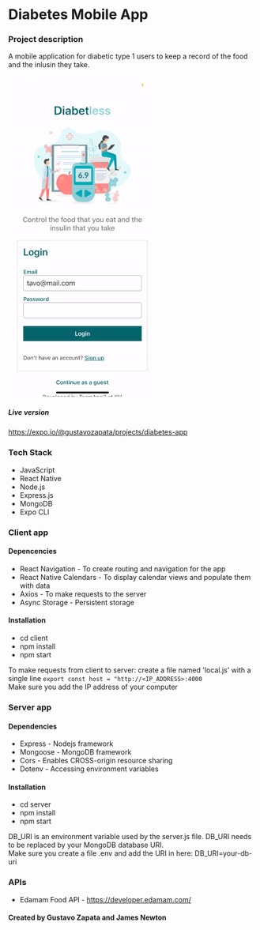 # Diabetes Mobile App

### Project description

A mobile application for diabetic type 1 users to keep a record of the food and the inlusin they take.

![Alt text](client/assets/app.gif)

##### Live version
https://expo.io/@gustavozapata/projects/diabetes-app

### Tech Stack

- JavaScript
- React Native
- Node.js
- Express.js
- MongoDB
- Expo CLI


### Client app

#### Depencencies

- React Navigation - To create routing and navigation for the app
- React Native Calendars - To display calendar views and populate them with data
- Axios - To make requests to the server
- Async Storage - Persistent storage

#### Installation

- cd client
- npm install
- npm start

To make requests from client to server: create a file named 'local.js' with a single line `export const host = "http://<IP_ADDRESS>:4000`  
Make sure you add the IP address of your computer


### Server app

#### Dependencies

- Express - Nodejs framework
- Mongoose - MongoDB framework
- Cors - Enables CROSS-origin resource sharing
- Dotenv - Accessing environment variables

#### Installation

- cd server
- npm install
- npm start

DB_URI is an environment variable used by the server.js file. DB_URI needs to be replaced by your MongoDB database URI.  
Make sure you create a file .env and add the URI in here: DB_URI=your-db-uri

### APIs

- Edamam Food API - https://developer.edamam.com/

#### Created by Gustavo Zapata and James Newton